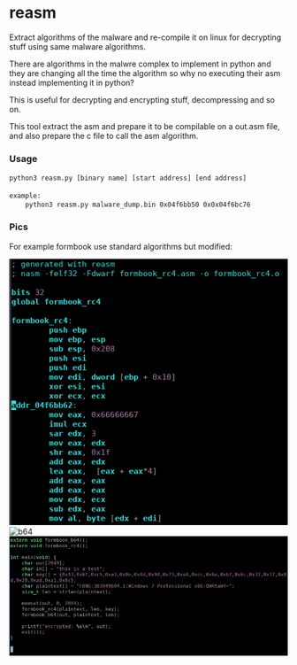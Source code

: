 # reasm
Extract algorithms of the malware and re-compile it on linux for decrypting stuff using same malware algorithms.

There are algorithms in the malwre complex to implement in python and they are changing all the time the algorithm so why no executing their asm instead implementing it in python?

This is useful for decrypting and encrypting stuff, decompressing and so on.

This tool extract the asm and prepare it to be compilable on a out.asm file, and also prepare the c file to call the asm algorithm.


### Usage
    python3 reasm.py [binary name] [start address] [end address]

    example:
        python3 reasm.py malware_dump.bin 0x04f6bb50 0x0x04f6bc76


### Pics

For example formbook use standard algorithms but modified:

![rc4 modified](pics/fb_rc4.png)
![b64](pics/fb_b64.png.png)
![main](pics/fb_main.png)

